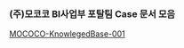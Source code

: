 ### (주)모코코 BI사업부 포탈팀 Case 문서 모음

[MOCOCO-KnowlegedBase-001](https://github.com/JUOHJANG/Document/blob/main/MOCOCO-KnowlegedBase-001.md)

